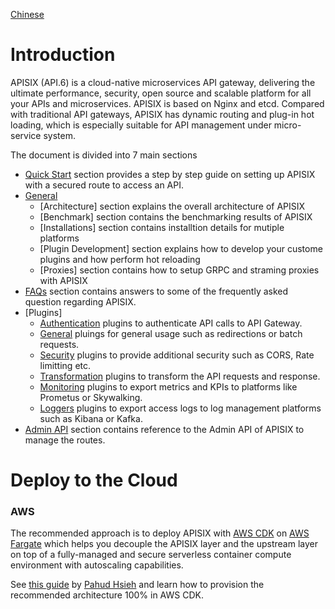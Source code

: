 <!--
#
# Licensed to the Apache Software Foundation (ASF) under one or more
# contributor license agreements.  See the NOTICE file distributed with
# this work for additional information regarding copyright ownership.
# The ASF licenses this file to You under the Apache License, Version 2.0
# (the "License"); you may not use this file except in compliance with
# the License.  You may obtain a copy of the License at
#
#     http://www.apache.org/licenses/LICENSE-2.0
#
# Unless required by applicable law or agreed to in writing, software
# distributed under the License is distributed on an "AS IS" BASIS,
# WITHOUT WARRANTIES OR CONDITIONS OF ANY KIND, either express or implied.
# See the License for the specific language governing permissions and
# limitations under the License.
#
-->
[Chinese](./zh-cn/README.md)

# Introduction

APISIX (API.6) is a cloud-native microservices API gateway, delivering the ultimate performance, security, open source and scalable 
platform for all your APIs and microservices. APISIX is based on Nginx and etcd. Compared with traditional API gateways, 
APISIX has dynamic routing and plug-in hot loading, which is especially suitable for API management under micro-service system.

The document is divided into 7 main sections

- [Quick Start]() section provides a step by step guide on setting up APISIX with a secured route to access an API.
- [General]()
  - [Architecture] section explains the overall architecture of APISIX
  - [Benchmark] section contains the benchmarking results of APISIX
  - [Installations] section contains installtion details for mutiple platforms
  - [Plugin Development] section explains how to develop your custome plugins and how perform hot reloading
  - [Proxies] section contains how to setup GRPC and straming proxies with APISIX
- [FAQs]() section contains answers to some of the frequently asked question regarding APISIX.
- [Plugins]
  - [Authentication]() plugins to authenticate API calls to API Gateway.
  - [General]() pluings for general usage such as redirections or batch requests.
  - [Security]() plugins to provide additional security such as CORS, Rate limitting etc.
  - [Transformation]() plugins to transform the API requests and response.
  - [Monitoring]() plugins to export metrics and KPIs to platforms like Prometus or Skywalking.
  - [Loggers]() plugins to export access logs to log management platforms such as Kibana or Kafka.
- [Admin API]() section contains reference to the Admin API of APISIX to manage the routes.


Deploy to the Cloud
=======
### AWS

The recommended approach is to deploy APISIX with [AWS CDK](https://aws.amazon.com/cdk/) on [AWS Fargate](https://aws.amazon.com/fargate/) which helps you decouple the APISIX layer and the upstream layer on top of a fully-managed and secure serverless container compute environment with autoscaling capabilities.

See [this guide](https://github.com/pahud/cdk-samples/blob/master/typescript/apisix/README.md) by [Pahud Hsieh](https://github.com/pahud) and learn how to provision the recommended architecture 100% in AWS CDK.
